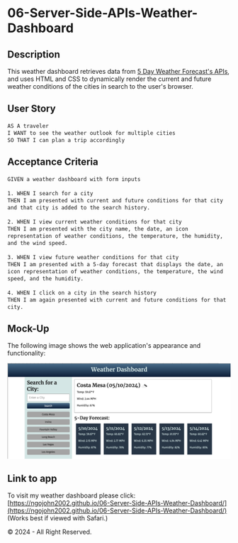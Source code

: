 # 06-Server-Side-APIs-Weather-Dashboard

## Description

This weather dashboard retrieves data from [5 Day Weather Forecast's APIs](https://openweathermap.org/forecast5), and uses HTML and CSS to dynamically render the current and future weather conditions of the cities in search to the user's browser.

## User Story

```
AS A traveler
I WANT to see the weather outlook for multiple cities
SO THAT I can plan a trip accordingly
```

## Acceptance Criteria

```
GIVEN a weather dashboard with form inputs

1. WHEN I search for a city
THEN I am presented with current and future conditions for that city and that city is added to the search history.

2. WHEN I view current weather conditions for that city
THEN I am presented with the city name, the date, an icon representation of weather conditions, the temperature, the humidity, and the wind speed.

3. WHEN I view future weather conditions for that city
THEN I am presented with a 5-day forecast that displays the date, an icon representation of weather conditions, the temperature, the wind speed, and the humidity.

4. WHEN I click on a city in the search history
THEN I am again presented with current and future conditions for that city.
```

## Mock-Up

The following image shows the web application's appearance and functionality:

![The weather app includes a search option, a list of cities, and a five-day forecast and current weather conditions for Costa Mesa.](./assets/images/06-server-side-apis-homework-demo.png)

## Link to app

To visit my weather dashboard please click: [https://ngojohn2002.github.io/06-Server-Side-APIs-Weather-Dashboard/](https://ngojohn2002.github.io/06-Server-Side-APIs-Weather-Dashboard/)
(Works best if viewed with Safari.)
  

&copy; 2024 - All Right Reserved.
